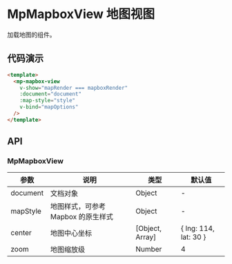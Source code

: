 # MpMapboxView 地图视图

加载地图的组件。

## 代码演示

```html
<template>
  <mp-mapbox-view
    v-show="mapRender === mapboxRender"
    :document="document"
    :map-style="style"
    v-bind="mapOptions"
  />
</template>
```

## API

### MpMapboxView

| 参数     | 说明                               | 类型            | 默认值                |
| -------- | ---------------------------------- | --------------- | --------------------- |
| document | 文档对象                           | Object          | -                     |
| mapStyle | 地图样式，可参考 Mapbox 的原生样式 | Object          | -                     |
| center   | 地图中心坐标                       | [Object, Array] | { lng: 114, lat: 30 } |
| zoom     | 地图缩放级                         | Number          | 4                     |
